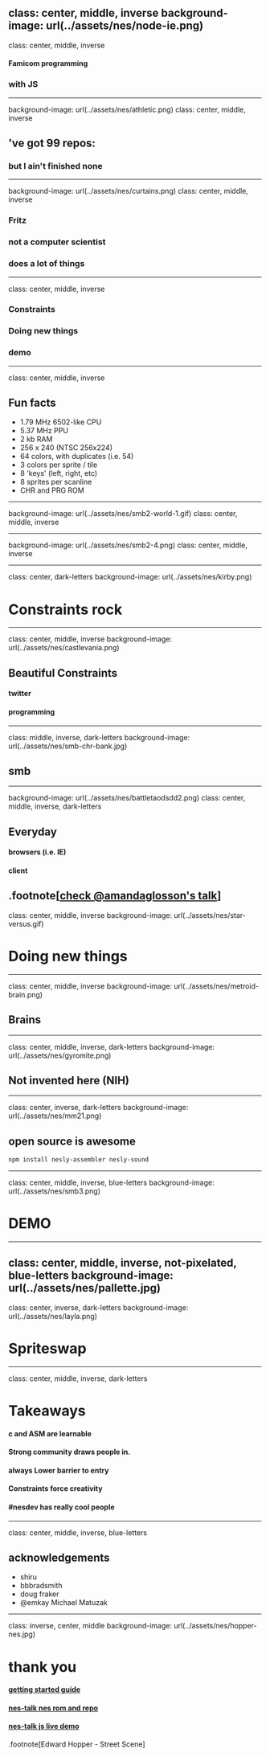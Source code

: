 

class: center, middle, inverse
background-image: url(../assets/nes/node-ie.png)
---
class: center, middle, inverse

#### Famicom programming
### with JS
---
background-image: url(../assets/nes/athletic.png)
class: center, middle, inverse

## 've got 99 repos:
### but I ain't finished none
---
background-image: url(../assets/nes/curtains.png)
class: center, middle, inverse

### Fritz
### not a computer scientist
### does a lot of things
---
class: center, middle, inverse
### Constraints
### Doing new things
### demo
---
class: center, middle, inverse
## Fun facts
* 1.79 MHz 6502-like CPU
* 5.37 MHz PPU
* 2 kb RAM
* 256 x 240 (NTSC 256x224)
* 64 colors, with duplicates (i.e. 54)
* 3 colors per sprite / tile
* 8 'keys' (left, right, etc)
* 8 sprites per scanline
* CHR and PRG ROM

---
background-image: url(../assets/nes/smb2-world-1.gif)
class: center, middle, inverse

---
background-image: url(../assets/nes/smb2-4.png)
class: center, middle, inverse

---
class: center, dark-letters
background-image: url(../assets/nes/kirby.png)

# Constraints rock

---
class: center, middle, inverse
background-image: url(../assets/nes/castlevania.png)

## Beautiful Constraints

#### twitter
#### programming
---
class: middle,  inverse, dark-letters
background-image: url(../assets/nes/smb-chr-bank.jpg)
## smb

---
background-image: url(../assets/nes/battletaodsdd2.png)
class: center, middle, inverse, dark-letters
## Everyday

#### browsers (i.e. IE)
#### client
.footnote[[check @amandaglosson's talk](https://www.youtube.com/watch?v=bKkYcetGWjA)]
---
class: center, middle, inverse
background-image: url(../assets/nes/star-versus.gif)
# Doing new things

---
class: center, middle, inverse
background-image: url(../assets/nes/metroid-brain.png)
## Brains
---

class: center, middle, inverse, dark-letters
background-image: url(../assets/nes/gyromite.png)
## Not invented here (NIH)
---
class: center, inverse, dark-letters
background-image: url(../assets/nes/mm21.png)
## open source is awesome

```bash
npm install nesly-assembler nesly-sound
```
---
class: center, middle, inverse, blue-letters
background-image: url(../assets/nes/smb3.png)
# DEMO

---
class: center, middle, inverse, not-pixelated, blue-letters
background-image: url(../assets/nes/pallette.jpg)
---
class: center, inverse, dark-letters
background-image: url(../assets/nes/layla.png)
# Spriteswap
---
class: center, middle, inverse, dark-letters
# Takeaways

#### c and ASM are learnable
#### Strong community draws people in.
#### always Lower barrier to entry
#### Constraints force creativity
#### #nesdev has really cool people
---
class: center, middle, inverse, blue-letters
## acknowledgements

* shiru
* bbbradsmith
* doug fraker
* @emkay Michael Matuzak
---
class: inverse, center, middle
background-image: url(../assets/nes/hopper-nes.jpg)
# thank you

#### [getting started guide](http://blog.fritzvd.com/2016/06/13/Getting-started-with-NES-programming/)
#### [nes-talk nes rom and repo](https://github.com/fritzvd/ruhr.nes)
#### [nes-talk js live demo](https://github.com/fritzvd/ruhr.js)

<a href="mailto:fritzvd@gmail.com"><i class="fa fa-envelope fa-4x"></i></a>
          <a href="http://github.com/fritzvd"><i class="fa fa-github fa-4x"></i></a>
          <a href="http://twitter.com/fritzvd"><i class="fa fa-twitter fa-4x"></i></a>
          <a href="http://nl.linkedin.com/in/fritzvd"><i class="fa fa-linkedin fa-4x"></i></a>
.footnote[Edward Hopper - Street Scene]
